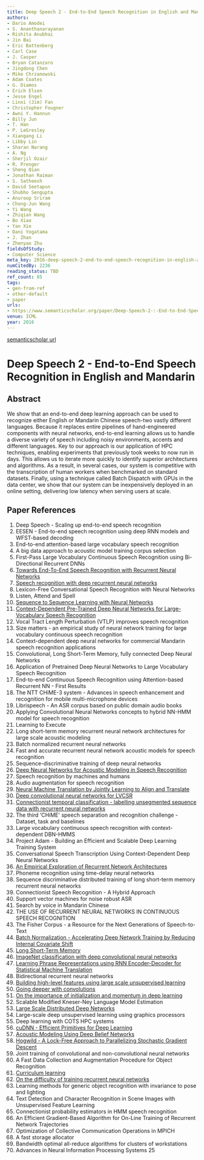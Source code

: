 ```yaml
---
title: Deep Speech 2 - End-to-End Speech Recognition in English and Mandarin
authors:
- Dario Amodei
- S. Ananthanarayanan
- Rishita Anubhai
- Jin Bai
- Eric Battenberg
- Carl Case
- J. Casper
- Bryan Catanzaro
- Jingdong Chen
- Mike Chrzanowski
- Adam Coates
- G. Diamos
- Erich Elsen
- Jesse Engel
- Linxi (Jim) Fan
- Christopher Fougner
- Awni Y. Hannun
- Billy Jun
- T. Han
- P. LeGresley
- Xiangang Li
- Libby Lin
- Sharan Narang
- A. Ng
- Sherjil Ozair
- R. Prenger
- Sheng Qian
- Jonathan Raiman
- S. Satheesh
- David Seetapun
- Shubho Sengupta
- Anuroop Sriram
- Chong-Jun Wang
- Yi Wang
- Zhiqian Wang
- Bo Xiao
- Yan Xie
- Dani Yogatama
- J. Zhan
- Zhenyao Zhu
fieldsOfStudy:
- Computer Science
meta_key: 2016-deep-speech-2-end-to-end-speech-recognition-in-english-and-mandarin
numCitedBy: 2236
reading_status: TBD
ref_count: 85
tags:
- gen-from-ref
- other-default
- paper
urls:
- https://www.semanticscholar.org/paper/Deep-Speech-2-:-End-to-End-Speech-Recognition-in-Amodei-Ananthanarayanan/8ff840a40d3f1557c55c19d4d636da77103168ce?sort=total-citations
venue: ICML
year: 2016
---
```


[semanticscholar url](https://www.semanticscholar.org/paper/Deep-Speech-2-:-End-to-End-Speech-Recognition-in-Amodei-Ananthanarayanan/8ff840a40d3f1557c55c19d4d636da77103168ce?sort=total-citations)

# Deep Speech 2 - End-to-End Speech Recognition in English and Mandarin

## Abstract

We show that an end-to-end deep learning approach can be used to recognize either English or Mandarin Chinese speech-two vastly different languages. Because it replaces entire pipelines of hand-engineered components with neural networks, end-to-end learning allows us to handle a diverse variety of speech including noisy environments, accents and different languages. Key to our approach is our application of HPC techniques, enabling experiments that previously took weeks to now run in days. This allows us to iterate more quickly to identify superior architectures and algorithms. As a result, in several cases, our system is competitive with the transcription of human workers when benchmarked on standard datasets. Finally, using a technique called Batch Dispatch with GPUs in the data center, we show that our system can be inexpensively deployed in an online setting, delivering low latency when serving users at scale.

## Paper References

1. Deep Speech - Scaling up end-to-end speech recognition
2. EESEN - End-to-end speech recognition using deep RNN models and WFST-based decoding
3. End-to-end attention-based large vocabulary speech recognition
4. A big data approach to acoustic model training corpus selection
5. First-Pass Large Vocabulary Continuous Speech Recognition using Bi-Directional Recurrent DNNs
6. [Towards End-To-End Speech Recognition with Recurrent Neural Networks](2014-towards-end-to-end-speech-recognition-with-recurrent-neural-networks.md)
7. [Speech recognition with deep recurrent neural networks](2013-speech-recognition-with-deep-recurrent-neural-networks.md)
8. Lexicon-Free Conversational Speech Recognition with Neural Networks
9. Listen, Attend and Spell
10. [Sequence to Sequence Learning with Neural Networks](2014-sequence-to-sequence-learning-with-neural-networks.md)
11. [Context-Dependent Pre-Trained Deep Neural Networks for Large-Vocabulary Speech Recognition](2012-context-dependent-pre-trained-deep-neural-networks-for-large-vocabulary-speech-recognition.md)
12. Vocal Tract Length Perturbation (VTLP) improves speech recognition
13. Size matters - an empirical study of neural network training for large vocabulary continuous speech recognition
14. Context-dependent deep neural networks for commercial Mandarin speech recognition applications
15. Convolutional, Long Short-Term Memory, fully connected Deep Neural Networks
16. Application of Pretrained Deep Neural Networks to Large Vocabulary Speech Recognition
17. End-to-end Continuous Speech Recognition using Attention-based Recurrent NN - First Results
18. The NTT CHiME-3 system - Advances in speech enhancement and recognition for mobile multi-microphone devices
19. Librispeech - An ASR corpus based on public domain audio books
20. Applying Convolutional Neural Networks concepts to hybrid NN-HMM model for speech recognition
21. Learning to Execute
22. Long short-term memory recurrent neural network architectures for large scale acoustic modeling
23. Batch normalized recurrent neural networks
24. Fast and accurate recurrent neural network acoustic models for speech recognition
25. Sequence-discriminative training of deep neural networks
26. [Deep Neural Networks for Acoustic Modeling in Speech Recognition](2012-deep-neural-networks-for-acoustic-modeling-in-speech-recognition.md)
27. Speech recognition by machines and humans
28. Audio augmentation for speech recognition
29. [Neural Machine Translation by Jointly Learning to Align and Translate](2015-neural-machine-translation-by-jointly-learning-to-align-and-translate.md)
30. [Deep convolutional neural networks for LVCSR](2013-deep-convolutional-neural-networks-for-lvcsr.md)
31. [Connectionist temporal classification - labelling unsegmented sequence data with recurrent neural networks](2006-connectionist-temporal-classification-labelling-unsegmented-sequence-data-with-recurrent-neural-networks.md)
32. The third ‘CHiME' speech separation and recognition challenge - Dataset, task and baselines
33. Large vocabulary continuous speech recognition with context-dependent DBN-HMMS
34. Project Adam - Building an Efficient and Scalable Deep Learning Training System
35. Conversational Speech Transcription Using Context-Dependent Deep Neural Networks
36. [An Empirical Exploration of Recurrent Network Architectures](2015-an-empirical-exploration-of-recurrent-network-architectures.md)
37. Phoneme recognition using time-delay neural networks
38. Sequence discriminative distributed training of long short-term memory recurrent neural networks
39. Connectionist Speech Recognition - A Hybrid Approach
40. Support vector machines for noise robust ASR
41. Search by voice in Mandarin Chinese
42. THE USE OF RECURRENT NEURAL NETWORKS IN CONTINUOUS SPEECH RECOGNITION
43. The Fisher Corpus - a Resource for the Next Generations of Speech-to-Text
44. [Batch Normalization - Accelerating Deep Network Training by Reducing Internal Covariate Shift](2015-batch-normalization-accelerating-deep-network-training-by-reducing-internal-covariate-shift.md)
45. [Long Short-Term Memory](1997-long-short-term-memory.md)
46. [ImageNet classification with deep convolutional neural networks](2012-imagenet-classification-with-deep-convolutional-neural-networks.md)
47. [Learning Phrase Representations using RNN Encoder-Decoder for Statistical Machine Translation](2014-learning-phrase-representations-using-rnn-encoder-decoder-for-statistical-machine-translation.md)
48. Bidirectional recurrent neural networks
49. [Building high-level features using large scale unsupervised learning](2013-building-high-level-features-using-large-scale-unsupervised-learning.md)
50. [Going deeper with convolutions](2015-going-deeper-with-convolutions.md)
51. [On the importance of initialization and momentum in deep learning](2013-on-the-importance-of-initialization-and-momentum-in-deep-learning.md)
52. Scalable Modified Kneser-Ney Language Model Estimation
53. [Large Scale Distributed Deep Networks](2012-large-scale-distributed-deep-networks.md)
54. Large-scale deep unsupervised learning using graphics processors
55. Deep learning with COTS HPC systems
56. [cuDNN - Efficient Primitives for Deep Learning](2014-cudnn-efficient-primitives-for-deep-learning.md)
57. [Acoustic Modeling Using Deep Belief Networks](2012-acoustic-modeling-using-deep-belief-networks.md)
58. [Hogwild - A Lock-Free Approach to Parallelizing Stochastic Gradient Descent](2011-hogwild-a-lock-free-approach-to-parallelizing-stochastic-gradient-descent.md)
59. Joint training of convolutional and non-convolutional neural networks
60. A Fast Data Collection and Augmentation Procedure for Object Recognition
61. [Curriculum learning](2009-curriculum-learning.md)
62. [On the difficulty of training recurrent neural networks](2013-on-the-difficulty-of-training-recurrent-neural-networks.md)
63. Learning methods for generic object recognition with invariance to pose and lighting
64. Text Detection and Character Recognition in Scene Images with Unsupervised Feature Learning
65. Connectionist probability estimators in HMM speech recognition
66. An Efficient Gradient-Based Algorithm for On-Line Training of Recurrent Network Trajectories
67. Optimization of Collective Communication Operations in MPICH
68. A fast storage allocator
69. Bandwidth optimal all-reduce algorithms for clusters of workstations
70. Advances in Neural Information Processing Systems 25
